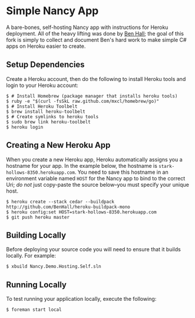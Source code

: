 # Simple Nancy App

A bare-bones, self-hosting Nancy app with instructions for Heroku deployment.
All of the heavy lifting was done by [Ben Hall](https://github.com/BenHall); the
goal of this fork is simply to collect and document Ben's hard work to make
simple C# apps on Heroku easier to create.

## Setup Dependencies

Create a Heroku account, then do the following to install Heroku tools
and login to your Heroku account:

```shell
$ # Install Homebrew (package manager that installs heroku tools)
$ ruby -e "$(curl -fsSkL raw.github.com/mxcl/homebrew/go)"
$ # Install Heroku Toolbelt
$ brew install heroku-toolbelt
$ # Create symlinks to heroku tools
$ sudo brew link heroku-toolbelt
$ heroku login
```

## Creating a New Heroku App

When you create a new Heroku app, Heroku automatically assigns you a
hostname for your app. In the example below, the hostname is
`stark-hollows-8350.herokuapp.com`. You need to save this hostname in an
environment variable named `HOST` for the Nancy app to bind to the
correct Uri; *do not* just copy-paste the source below–you must specify
your unique host.

```shell
$ heroku create --stack cedar --buildpack http://github.com/BenHall/heroku-buildpack-mono
$ heroku config:set HOST=stark-hollows-8350.herokuapp.com
$ git push heroku master
```

## Building Locally

Before deploying your source code you will need to ensure that it builds locally. For example:

```shell
$ xbuild Nancy.Demo.Hosting.Self.sln
```

## Running Locally

To test running your application locally, execute the following:

```shell
$ foreman start local
```
